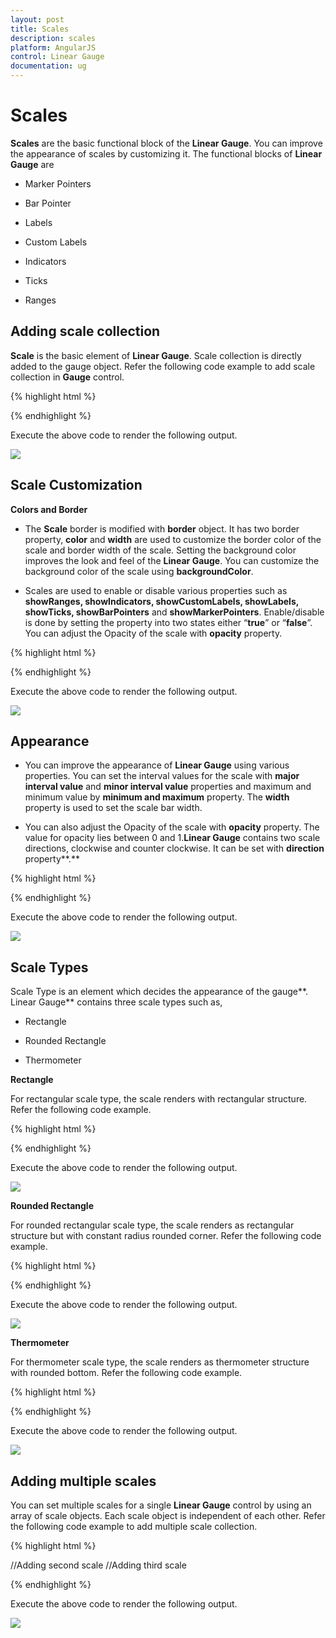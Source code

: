 ```yaml
---
layout: post
title: Scales
description: scales
platform: AngularJS
control: Linear Gauge
documentation: ug
---
```


# Scales

**Scales** are the basic functional block of the **Linear Gauge**. You can improve the appearance of scales by customizing it. The functional blocks of **Linear Gauge** are 

* Marker Pointers

* Bar Pointer

* Labels

* Custom Labels

* Indicators

* Ticks

* Ranges



## Adding scale collection

**Scale** is the basic element of **Linear Gauge**. Scale collection is directly added to the gauge object. Refer the following code example to add scale collection in **Gauge** control. 


{% highlight html %}

<html xmlns="http://www.w3.org/1999/xhtml" lang="en" ng-app="LinearGaugeApp">
    <head>
        <title>Essential Studio for AngularJS: LinearGauge</title>
        <!--CSS and Script file References -->
    </head>
    <body ng-controller="LinearGaugeCtrl">
        <div id="linearframe">
                 <ej-lineargauge e-enableanimation="false" 
                 e-frame-backgroundImageUrl="../images/gauge/Gauge_linear_light.png" >
                 <e-scales>
                 <e-scale  e-width="8" e-position-x="20" e-position-y="50" e-backgroundColor="grey"
                 e-border-color="transparent" e-border-width="1" e-showBarPointers="true" 
                 e-showmarkerpointers="true" >
                 <e-labels>
                 <e-label  e-distancefromscale-x="50" e-distancefromscale-y="0"></e-label>
                 </e-labels>
                 <e-markerpointers>
                 <e-markerpointer  e-type="pentagon" e-placement="near" e-width="20" e-length="10" 
                 e-backgroundColor="#FE8282" e-distancefromscale="20">
                 </e-markerpointer>
                 </e-markerpointers>
                 <e-ticks>
                 <e-tick e-type="majorinterval" e-width="2" e-color="#8c8c8c" e-distancefromscale-x="30" 
                 e-distancefromscale-y="0"></e-tick>
                 <e-tick e-type="minorinterval" e-width="1" e-height="6" e-color="#8c8c8c" 
                 e-distancefromscale-x="30" e-distancefromscale-y="0"></e-tick>
                 </e-ticks>
                 </e-scale>
                 </e-scales>
                 </ej-lineargauge>
        </div>
        <script>
        angular.module('LinearGaugeApp', ['ejangular'])
        .controller('LinearGaugeCtrl', function ($scope) {
         });
    </script>
    </body>
</html>


{% endhighlight %}



Execute the above code to render the following output.

![](Scales_images/Scales_img1.png)



## Scale Customization

**Colors and Border**

* The **Scale** border is modified with **border** object. It has two border property, **color** and **width**  are used to customize the border color of the scale and border width of the scale. Setting the background color improves the look and feel of the **Linear Gauge**. You can customize the background color of the scale using **backgroundColor**. 

* Scales are used to enable or disable various properties such as **showRanges, showIndicators, showCustomLabels, showLabels, showTicks, showBarPointers** and **showMarkerPointers**. Enable/disable is done by setting the property into two states either “**true**” or “**false**”. You can adjust the Opacity of the scale with **opacity** property.


{% highlight html %}

<html xmlns="http://www.w3.org/1999/xhtml" lang="en" ng-app="LinearGaugeApp">
    <head>
        <title>Essential Studio for AngularJS: LinearGauge</title>
        <!--CSS and Script file References -->
    </head>
    <body ng-controller="LinearGaugeCtrl">
        <div id="linearframe">
                 <ej-lineargauge e-enableanimation="false" 
                 e-frame-backgroundImageUrl="../images/gauge/Gauge_linear_light.png" >
                 <e-scales>
                 <e-scale  e-width="8" e-position-x="20" e-position-y="50" e-backgroundColor="#FE8282" 
                 e-opacity="0.5" e-shadowoffset="10" e-type="roundedrectangle" e-border-color="red" 
                 e-border-width="1" e-showBarPointers="false" e-showmarkerpointers="true" >
                 <e-labels>
                 <e-label  e-distancefromscale-x="50" e-distancefromscale-y="0"></e-label>
                 </e-labels>
                 <e-markerpointers>
                 <e-markerpointer  e-type="pentagon" e-placement="near" e-width="20" e-length="10" 
                 e-backgroundColor="#C9E1E5" e-distancefromscale="20">
                 </e-markerpointer>
                 </e-markerpointers>
                 <e-ticks>
                 <e-tick e-type="majorinterval" e-width="2" e-color="#8c8c8c" e-distancefromscale-x="30" 
                 e-distancefromscale-y="0"></e-tick>
                 <e-tick e-type="minorinterval" e-width="1" e-height="6" e-color="#8c8c8c" 
                 e-distancefromscale-x="30" e-distancefromscale-y="0"></e-tick>
                 </e-ticks>
                 </e-scale>
                 </e-scales>
                 </ej-lineargauge>
        </div>
        <script>
        angular.module('LinearGaugeApp', ['ejangular'])
        .controller('LinearGaugeCtrl', function ($scope) {
         });
    </script>
    </body>
</html>

{% endhighlight %}



Execute the above code to render the following output.

![](Scales_images/Scales_img2.png)



## Appearance 

* You can improve the appearance of **Linear Gauge** using various properties. You can set the interval values for the scale with **major interval value** and **minor interval value** properties and maximum and minimum value by **minimum and maximum** property. The **width** property is used to set the scale bar width. 

* You can also adjust the Opacity of the scale with **opacity** property. The value for opacity lies between 0 and 1.**Linear Gauge** contains two scale directions, clockwise and counter clockwise. It can be set with **direction** property**.**


{% highlight html %}

<html xmlns="http://www.w3.org/1999/xhtml" lang="en" ng-app="LinearGaugeApp">
    <head>
        <title>Essential Studio for AngularJS: LinearGauge</title>
        <!--CSS and Script file References -->
    </head>
    <body ng-controller="LinearGaugeCtrl">
        <div id="linearframe">
                 <ej-lineargauge e-enableanimation="false" 
                 e-frame-backgroundImageUrl="../images/gauge/Gauge_linear_light.png" >
                 <e-scales>
                 <e-scale  e-width="18"  e-minimum="10" e-maximum="210" e-minorIntervalValue="25" 
                 e-majorIntervalValue="50" e-direction="counterclockwise" e-position-x="20" 
                 e-position-y="50" e-backgroundColor="gray" e-border-color="gray" e-border-width="1" 
                 e-showBarPointers="false" e-showmarkerpointers="true" >
                 <e-labels>
                 <e-label  e-distancefromscale-x="50" e-distancefromscale-y="0"></e-label>
                 </e-labels>
                 <e-markerpointers>
                 <e-markerpointer  e-type="pentagon" e-placement="near" e-width="20" e-length="10" 
                 e-backgroundColor="#FE8282" e-distancefromscale="20">
                 </e-markerpointer>
                 </e-markerpointers>
                 <e-ticks>
                 <e-tick e-type="majorinterval" e-width="2" e-color="#8c8c8c" e-distancefromscale-x="30" 
                 e-distancefromscale-y="0"></e-tick>
                 <e-tick e-type="minorinterval" e-width="1" e-height="6" e-color="#8c8c8c" 
                 e-distancefromscale-x="30" e-distancefromscale-y="0"></e-tick>
                 </e-ticks>
                 </e-scale>
                 </e-scales>
                 </ej-lineargauge>
        </div>
        <script>
        angular.module('LinearGaugeApp', ['ejangular'])
       .controller('LinearGaugeCtrl', function ($scope) {
         });
    </script>
    </body>
</html>



{% endhighlight %}



Execute the above code to render the following output.

![](Scales_images/Scales_img3.png)



## Scale Types

Scale Type is an element which decides the appearance of the gauge**. Linear Gauge** contains three scale types such as,

* Rectangle

* Rounded Rectangle

* Thermometer

**Rectangle**

For rectangular scale type, the scale renders with rectangular structure. Refer the following code example.

{% highlight html %}

<html xmlns="http://www.w3.org/1999/xhtml" lang="en" ng-app="LinearGaugeApp">
    <head>
        <title>Essential Studio for AngularJS: LinearGauge</title>
        <!--CSS and Script file References -->
    </head>
    <body ng-controller="LinearGaugeCtrl">
        <div id="linearframe">
                 <ej-lineargauge e-enableanimation="false" 
                 e-frame-backgroundImageUrl="../images/gauge/Gauge_linear_light.png" >
                 <e-scales>
                 <e-scale  e-width="18" e-length="300" e-position-x="54" e-position-y="50" 
                 e-type="rectangle" e-backgroundColor="#C0B08E" e-border-color="#C0B08E" 
                 e-border-width="1" e-showBarPointers="false" e-showmarkerpointers="false">
                 <e-ticks>
                 <e-tick e-type="majorinterval" e-width="2" e-color="#206BA4" e-placement="far" 
                 e-distancefromscale-x="-27" e-distancefromscale-y="0"></e-tick>
                 <e-tick e-type="minorinterval" e-width="1" e-height="6" e-color="#206BA4" 
                 e-placement="far" e-distancefromscale-x="-27" e-distancefromscale-y="0">
                 </e-tick>
                 </e-ticks>
                 </e-scale>
                 </e-scales>
                 </ej-lineargauge>
        </div>
        <script>
        angular.module('LinearGaugeApp', ['ejangular'])
        .controller('LinearGaugeCtrl', function ($scope) {
         });
    </script>
    </body>
</html>


{% endhighlight %}



Execute the above code to render the following output.

![](Scales_images/Scales_img4.png)



**Rounded Rectangle**

For rounded rectangular scale type, the scale renders as rectangular structure but with constant radius rounded corner. Refer the following code example.


{% highlight html %}


<html xmlns="http://www.w3.org/1999/xhtml" lang="en" ng-app="LinearGaugeApp">
    <head>
        <title>Essential Studio for AngularJS: LinearGauge</title>
        <!--CSS and Script file References -->
    </head>
    <body ng-controller="LinearGaugeCtrl">
        <div id="linearframe">
                 <ej-lineargauge e-enableanimation="false" 
                 e-frame-backgroundImageUrl="../images/gauge/Gauge_linear_light.png" >
                 <e-scales>
                 <e-scale  e-width="8"   e-direction="clockwise" e-type="roundedrectangle"
                 e-position-x="60" e-position-y="50" e-backgroundColor="#206BA4" e-border-color="#206BA4" 
                 e-border-width="1">
                 <e-ticks>
                 <e-tick e-type="majorinterval" e-width="2" e-color="#206BA4" e-distancefromscale-x="-27" 
                 e-distancefromscale-y="0" e-placement="far"></e-tick>
                 <e-tick e-type="minorinterval" e-width="1" e-height="6" e-color="#206BA4" 
                 e-distancefromscale-x="-27" e-distancefromscale-y="0" e-placement="far"></e-tick>
                 </e-ticks>
                 </e-scale>
                 </e-scales>
                 </ej-lineargauge>
        </div>
        <script>
        angular.module('LinearGaugeApp', ['ejangular'])
        .controller('LinearGaugeCtrl', function ($scope) {
         });
    </script>
    </body>
</html>

{% endhighlight %}

Execute the above code to render the following output.



![](Scales_images/Scales_img5.png)

**Thermometer**

For thermometer scale type, the scale renders as thermometer structure with rounded bottom. Refer the following code example.


{% highlight html %}

<html xmlns="http://www.w3.org/1999/xhtml" lang="en" ng-app="LinearGaugeApp">
    <head>
        <title>Essential Studio for AngularJS: LinearGauge</title>
        <!--CSS and Script file References -->
    </head>
    <body ng-controller="LinearGaugeCtrl">
        <div id="linearframe">
                 <ej-lineargauge e-enableanimation="false" 
                 e-frame-backgroundImageUrl="../images/gauge/Gauge_linear_light.png" >
                 <e-scales>
                 <e-scale  e-width="18"  e-length="300" e-type="thermometer"
                 e-position-x="54" e-position-y="50" e-backgroundColor="#C0B08E" 
                 e-border-color="#C0B08E" e-border-width="1" e-showmarkerpointers="false"
                 e-showBarPointers="false">
                 <e-ticks>
                 <e-tick e-type="majorinterval" e-width="2" e-color="#206BA4" e-distancefromscale-x="-27" 
                 e-distancefromscale-y="0" e-placement="far"></e-tick>
                 <e-tick e-type="minorinterval" e-width="1" e-height="6" e-color="#206BA4" 
                 e-distancefromscale-x="-27" e-distancefromscale-y="0" e-placement="far"></e-tick>
                 </e-ticks>
                 </e-scale>
                 </e-scales>
                 </ej-lineargauge>
        </div>
        <script>
        angular.module('LinearGaugeApp', ['ejangular'])
        .controller('LinearGaugeCtrl', function ($scope) {
         });
    </script>
    </body>
</html>


{% endhighlight %}



Execute the above code to render the following output.

![](Scales_images/Scales_img6.png)

## Adding multiple scales

You can set multiple scales for a single **Linear Gauge** control by using an array of scale objects. Each scale object is independent of each other. Refer the following code example to add multiple scale collection.


{% highlight html %}

<html xmlns="http://www.w3.org/1999/xhtml" lang="en" ng-app="LinearGaugeApp">
    <head>
        <title>Essential Studio for AngularJS: LinearGauge</title>
        <!--CSS and Script file References -->
    </head>
    <body ng-controller="LinearGaugeCtrl">
        <div id="linearframe">
                 <ej-lineargauge e-enableanimation="false" 
                 e-frame-backgroundImageUrl="../images/gauge/Gauge_linear_light.png" >
                 <e-scales>
                 <e-scale  e-width="8" e-position-x="15" e-position-y="50"
                 e-backgroundColor="Grey" e-border-color="Grey" e-border-width="1" 
                 e-showmarkerpointers="true" e-showBarPointers="false">
                 <e-labels>
                 <e-label e-distancefromscale-x="50" e-distancefromscale-y="0"></e-label>
                 </e-labels>
                 <e-markerpointers>
                 <e-markerpointer e-type="pentagon" e-placement="near" e-width="20" e-length="10" 
                 e-backgroundColor="#FE8282" e-distancefromscale="20">
                 </e-markerpointer>
                 </e-markerpointers>
                 <e-ticks>
                 <e-tick e-type="majorinterval" e-width="2" e-color="#8c8c8c" e-distancefromscale-x="30" 
                 e-distancefromscale-y="0" ></e-tick>
                 <e-tick e-type="minorinterval" e-width="1" e-height="6" e-color="#8c8c8c" 
                 e-distancefromscale-x="30" e-distancefromscale-y="0"></e-tick>
                 </e-ticks>
                 </e-scale>
                 //Adding second scale 
                 <e-scale  e-width="8" e-position-x="90" e-position-y="50" e-type="roundedrectangle" 
                 e-direction="clockwise" e-backgroundColor="#206BA4" e-border-color="#206BA4" 
                 e-border-width="1" e-showmarkerpointers="false" e-showBarPointers="false" 
                 e-showLabels="false">
                 <e-ticks>
                 <e-tick e-type="majorinterval" e-width="2" e-color="#206BA4" e-distancefromscale-x="-27" 
                 e-distancefromscale-y="0" e-placement="far"></e-tick>
                 <e-tick e-type="minorinterval" e-width="1" e-height="6" e-color="#206BA4" 
                 e-distancefromscale-x="-27" e-distancefromscale-y="0" e-placement="far"></e-tick>
                 </e-ticks>
                 </e-scale>
                  //Adding third scale 
                 <e-scale  e-width="18" e-length="300" e-position-x="54" e-position-y="50" 
                 e-type="thermometer" e-backgroundColor="#C0B08E" e-border-color="#C0B08E" 
                 e-border-width="1" e-showmarkerpointers="false" e-showBarPointers="false" 
                 e-showLabels="false" e-showTicks="false">
                 </e-scale>
                 </e-scales>
                 </ej-lineargauge>
        </div>
        <script>
        angular.module('LinearGaugeApp', ['ejangular'])
        .controller('LinearGaugeCtrl', function ($scope) {
         });
    </script>
    </body>
</html>

{% endhighlight %}



Execute the above code to render the following output.

![](Scales_images/Scales_img7.png)

